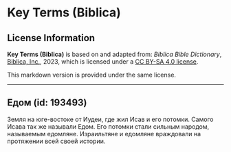 # Key Terms (Biblica)

## License Information

**Key Terms (Biblica)** is based on and adapted from: _Biblica Bible Dictionary_, [Biblica, Inc.](https://www.biblica.com/), 2023, which is licensed under a [CC BY-SA 4.0 license](https://creativecommons.org/licenses/by-sa/4.0/legalcode.en).

This markdown version is provided under the same license.



--------------------------------

## Едом (id: 193493)

Земля на юге\-востоке от Иудеи, где жил Исав и его потомки. Самого Исава так же называли Едом. Его потомки стали сильным народом, называемым едомляне. Израильтяне и едомляне враждовали на протяжении всей своей истории.


